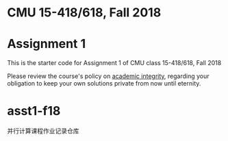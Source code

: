 # CMU 15-418/618, Fall 2018

# Assignment 1

This is the starter code for Assignment 1 of CMU class 15-418/618, Fall 2018

Please review the course's policy on [academic
integrity](http://www.cs.cmu.edu/~418/academicintegrity.html),
regarding your obligation to keep your own solutions private from now
until eternity.


# asst1-f18
并行计算课程作业记录仓库
